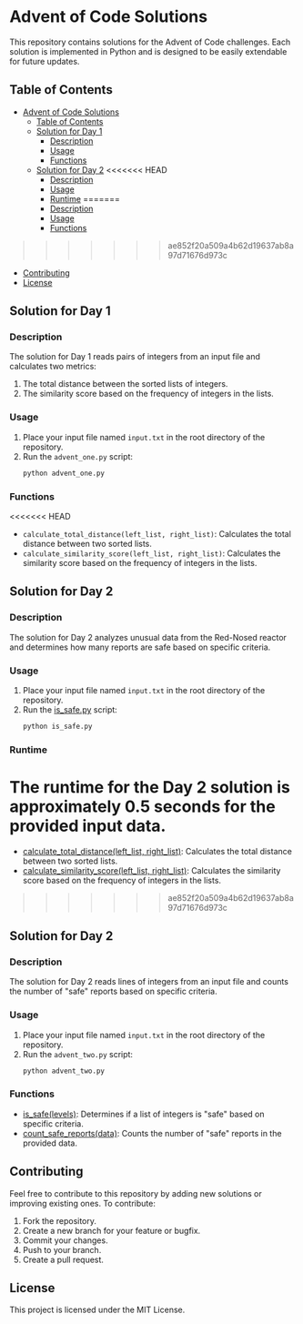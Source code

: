 # Advent of Code Solutions

This repository contains solutions for the Advent of Code challenges. Each solution is implemented in Python and is designed to be easily extendable for future updates.

## Table of Contents
- [Advent of Code Solutions](#advent-of-code-solutions)
  - [Table of Contents](#table-of-contents)
  - [Solution for Day 1](#solution-for-day-1)
    - [Description](#description)
    - [Usage](#usage)
    - [Functions](#functions)
  - [Solution for Day 2](#solution-for-day-2)
<<<<<<< HEAD
    - [Description](#description)
    - [Usage](#usage)
    - [Runtime](#runtime)
=======
    - [Description](#description-1)
    - [Usage](#usage-1)
    - [Functions](#functions-1)
>>>>>>> ae852f20a509a4b62d19637ab8a97d71676d973c
  - [Contributing](#contributing)
  - [License](#license)

## Solution for Day 1

### Description
The solution for Day 1 reads pairs of integers from an input file and calculates two metrics:
1. The total distance between the sorted lists of integers.
2. The similarity score based on the frequency of integers in the lists.

### Usage
1. Place your input file named `input.txt` in the root directory of the repository.
2. Run the `advent_one.py` script:
    ```sh
    python advent_one.py
    ```

### Functions
<<<<<<< HEAD
- `calculate_total_distance(left_list, right_list)`: Calculates the total distance between two sorted lists.
- `calculate_similarity_score(left_list, right_list)`: Calculates the similarity score based on the frequency of integers in the lists.

## Solution for Day 2

### Description
The solution for Day 2 analyzes unusual data from the Red-Nosed reactor and determines how many reports are safe based on specific criteria.

### Usage
1. Place your input file named `input.txt` in the root directory of the repository.
2. Run the [is_safe.py](http://_vscodecontentref_/0) script:
    ```sh
    python is_safe.py
    ```

### Runtime
The runtime for the Day 2 solution is approximately 0.5 seconds for the provided input data.
=======
- [calculate_total_distance(left_list, right_list)](advent_one.py): Calculates the total 
distance between two sorted lists.
- [calculate_similarity_score(left_list, right_list)](advent_one.py): Calculates the 
similarity score based on the frequency of integers in the lists.
>>>>>>> ae852f20a509a4b62d19637ab8a97d71676d973c

## Solution for Day 2

### Description
The solution for Day 2 reads lines of integers from an input file and counts the number of "safe" reports based on specific criteria.

### Usage
1. Place your input file named `input.txt` in the root directory of the repository.
2. Run the `advent_two.py` script:
    ```sh
    python advent_two.py
    ```

### Functions
- [is_safe(levels)](advent_two.py): Determines if a list of integers is "safe" based on specific criteria.
- [count_safe_reports(data)](advent_two.py): Counts the number of "safe" reports in the provided data.

## Contributing
Feel free to contribute to this repository by adding new solutions or improving existing ones. To contribute:
1. Fork the repository.
2. Create a new branch for your feature or bugfix.
3. Commit your changes.
4. Push to your branch.
5. Create a pull request.

## License
This project is licensed under the MIT License.